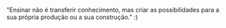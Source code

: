 "Ensinar não é transferir conhecimento, mas criar as possibilidades para a sua própria produção ou a sua construção." :) 
